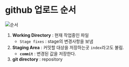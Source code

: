 # github 업로드 순서

![순서](https://git-scm.com/book/en/v2/images/areas.png)
1. **Working Directory** : 현재 작업중인 파일
    - ```Stage fixes``` : stage의 변경사항을 보냄
2. **Staging Area** : 커밋할 대상을 저장하는곳  ```index```라고도 불림.
    - **```commit```** : 변경된 값을 저장한다.
3. **git directory** : repository 